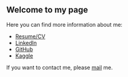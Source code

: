 ## Welcome to my page

Here you can find more information about me:

- [Resume/CV](https://daniel-amorim.com/Resume_Daniel_Amorim.pdf)
- [LinkedIn](https://linkedin.com/in/daniel-amorim-de-oliveira) 
- [GitHub](https://github.com/dan-amorim-o)
- [Kaggle](https://www.kaggle.com/danamorim)

If you want to contact me, please [mail](mailto:dan.amorim.o@gmail.com) me.
